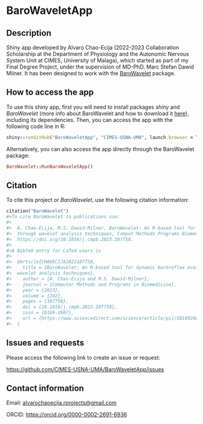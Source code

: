# BaroWaveletApp

## Description

Shiny app developed by Alvaro Chao-Ecija (2022-2023 Collaboration Scholarship at the Department of Physiology and the Autonomic Nervous System Unit at CIMES, University of Malaga), which started as part of my Final Degree Project, under the supervision of MD-PhD. Marc Stefan Dawid Milner. It has been designed to work
with the [BaroWavelet](https://github.com/CIMES-USNA-UMA/BaroWavelet) package.

## How to access the app

To use this shiny app, first you will need to install packages *shiny* and *BaroWavelet* (more info about BaroWavelet and how to download it [here](https://github.com/CIMES-USNA-UMA/BaroWavelet#readme)), including its dependencies. Then, you can access the app with 
the following code line in R:

```ruby
shiny::runGitHub("BaroWaveletApp", "CIMES-USNA-UMA", launch.browser = TRUE)
```

Alternatively, you can also access the app directly through the BaroWavelet package:

```ruby
BaroWavelet::RunBaroWaveletApp()
```

## Citation

To cite this project or *BaroWavelet*, use the following citation information:

```ruby
citation("BaroWavelet")
#>To cite BaroWavelet in publications use:
#>
#>  A. Chao-Ecija, M.S. Dawid-Milner, BaroWavelet: An R-based tool for dynamic baroreflex evaluation
#>  through wavelet analysis techniques, Comput Methods Programs Biomed. 242 (2023) 107758.
#>  https://doi.org/10.1016/j.cmpb.2023.107758.
#>
#>A BibTeX entry for LaTeX users is
#>
#>  @Article{CHAOECIJA2023107758,
#>    title = {BaroWavelet: An R-based tool for dynamic baroreflex evaluation through 
#>  wavelet analysis techniques},
#>    author = {A. Chao-Ecija and M.S. Dawid-Milner},
#>    journal = {Computer Methods and Programs in Biomedicine},
#>    year = {2023},
#>    volume = {242},
#>    pages = {107758},
#>    doi = {10.1016/j.cmpb.2023.107758},
#>    issn = {0169-2607},
#>    url = {https://www.sciencedirect.com/science/article/pii/S0169260723004248},
#>  }
```



## Issues and requests

Please access the following link to create an issue or request:

https://github.com/CIMES-USNA-UMA/BaroWaveletApp/issues

## Contact information

Email: alvarochaoecija.rprojects@gmail.com

ORCID: https://orcid.org/0000-0002-2691-6936
